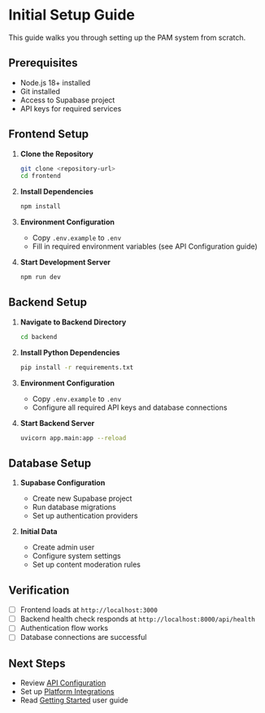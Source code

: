 
# Initial Setup Guide

This guide walks you through setting up the PAM system from scratch.

## Prerequisites

- Node.js 18+ installed
- Git installed
- Access to Supabase project
- API keys for required services

## Frontend Setup

1. **Clone the Repository**
   ```bash
   git clone <repository-url>
   cd frontend
   ```

2. **Install Dependencies**
   ```bash
   npm install
   ```

3. **Environment Configuration**
   - Copy `.env.example` to `.env`
   - Fill in required environment variables (see API Configuration guide)

4. **Start Development Server**
   ```bash
   npm run dev
   ```

## Backend Setup

1. **Navigate to Backend Directory**
   ```bash
   cd backend
   ```

2. **Install Python Dependencies**
   ```bash
   pip install -r requirements.txt
   ```

3. **Environment Configuration**
   - Copy `.env.example` to `.env`
   - Configure all required API keys and database connections

4. **Start Backend Server**
   ```bash
   uvicorn app.main:app --reload
   ```

## Database Setup

1. **Supabase Configuration**
   - Create new Supabase project
   - Run database migrations
   - Set up authentication providers

2. **Initial Data**
   - Create admin user
   - Configure system settings
   - Set up content moderation rules

## Verification

- [ ] Frontend loads at `http://localhost:3000`
- [ ] Backend health check responds at `http://localhost:8000/api/health`
- [ ] Authentication flow works
- [ ] Database connections are successful

## Next Steps

- Review [API Configuration](./api-configuration.md)
- Set up [Platform Integrations](./platform-integrations.md)
- Read [Getting Started](../user-guides/getting-started.md) user guide
